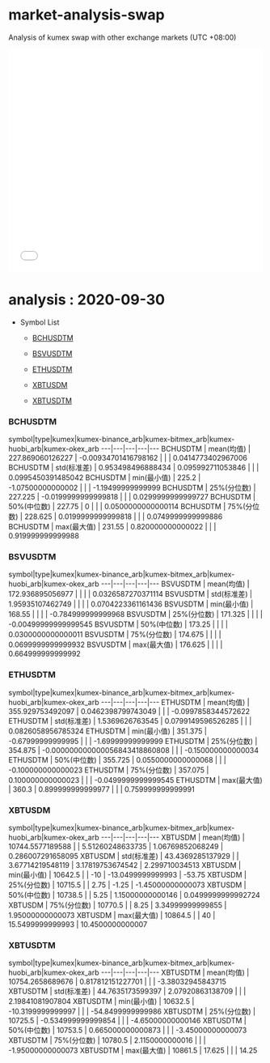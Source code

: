 # market-analysis-swap
Analysis of kumex swap with other exchange markets (UTC +08:00)

<iframe width="100%" height="440" src="./data.html" frameborder="no" border="0" scrolling="no"></iframe>

# analysis : 2020-09-30
* Symbol List

  * [BCHUSDTM](#bchusdtm)

  * [BSVUSDTM](#bsvusdtm)

  * [ETHUSDTM](#ethusdtm)

  * [XBTUSDM](#xbtusdm)

  * [XBTUSDTM](#xbtusdtm)


### BCHUSDTM

symbol|type|kumex|kumex-binance_arb|kumex-bitmex_arb|kumex-huobi_arb|kumex-okex_arb
---|---|---|---|---
BCHUSDTM | mean(均值) | 227.869060126227 | -0.00934701416798162 |  |  | 0.0414773402967006
BCHUSDTM | std(标准差) | 0.953498496888434 | 0.095992711053846 |  |  | 0.0995450391485042
BCHUSDTM | min(最小值) | 225.2 | -1.07500000000002 |  |  | -1.19499999999999
BCHUSDTM | 25%(分位数) | 227.225 | -0.0199999999999818 |  |  | 0.0299999999999727
BCHUSDTM | 50%(中位数) | 227.75 | 0 |  |  | 0.0500000000000114
BCHUSDTM | 75%(分位数) | 228.625 | 0.0199999999999818 |  |  | 0.0749999999999886
BCHUSDTM | max(最大值) | 231.55 | 0.820000000000022 |  |  | 0.919999999999988


### BSVUSDTM

symbol|type|kumex|kumex-binance_arb|kumex-bitmex_arb|kumex-huobi_arb|kumex-okex_arb
---|---|---|---|---
BSVUSDTM | mean(均值) | 172.936895056977 |  |  |  | 0.0326587270371114
BSVUSDTM | std(标准差) | 1.95935107462749 |  |  |  | 0.0704223361161436
BSVUSDTM | min(最小值) | 168.55 |  |  |  | -0.784999999999968
BSVUSDTM | 25%(分位数) | 171.325 |  |  |  | -0.00499999999999545
BSVUSDTM | 50%(中位数) | 173.25 |  |  |  | 0.0300000000000011
BSVUSDTM | 75%(分位数) | 174.675 |  |  |  | 0.0699999999999932
BSVUSDTM | max(最大值) | 176.625 |  |  |  | 0.664999999999992


### ETHUSDTM

symbol|type|kumex|kumex-binance_arb|kumex-bitmex_arb|kumex-huobi_arb|kumex-okex_arb
---|---|---|---|---
ETHUSDTM | mean(均值) | 355.929753492097 | 0.0462398799743049 |  |  | -0.0997858344572622
ETHUSDTM | std(标准差) | 1.5369626763545 | 0.0799149596526285 |  |  | 0.0826058956785324
ETHUSDTM | min(最小值) | 351.375 | -0.67999999999995 |  |  | -1.69999999999999
ETHUSDTM | 25%(分位数) | 354.875 | -0.000000000000056843418860808 |  |  | -0.150000000000034
ETHUSDTM | 50%(中位数) | 355.725 | 0.0550000000000068 |  |  | -0.100000000000023
ETHUSDTM | 75%(分位数) | 357.075 | 0.100000000000023 |  |  | -0.0499999999999545
ETHUSDTM | max(最大值) | 360.3 | 0.899999999999977 |  |  | 0.759999999999991


### XBTUSDM

symbol|type|kumex|kumex-binance_arb|kumex-bitmex_arb|kumex-huobi_arb|kumex-okex_arb
---|---|---|---|---
XBTUSDM | mean(均值) | 10744.5577189588 |  | 5.51260248633735 | 1.06769852068249 | 0.286007291658095
XBTUSDM | std(标准差) | 43.4369285137929 |  | 3.67714219548119 | 3.17819753674542 | 2.299710034513
XBTUSDM | min(最小值) | 10642.5 |  | -10 | -13.0499999999993 | -53.75
XBTUSDM | 25%(分位数) | 10715.5 |  | 2.75 | -1.25 | -1.45000000000073
XBTUSDM | 50%(中位数) | 10738.5 |  | 5.25 | 1.15000000000146 | 0.0499999999992724
XBTUSDM | 75%(分位数) | 10770.5 |  | 8.25 | 3.34999999999855 | 1.95000000000073
XBTUSDM | max(最大值) | 10864.5 |  | 40 | 15.5499999999993 | 10.4500000000007


### XBTUSDTM

symbol|type|kumex|kumex-binance_arb|kumex-bitmex_arb|kumex-huobi_arb|kumex-okex_arb
---|---|---|---|---
XBTUSDTM | mean(均值) | 10754.2658689676 | 0.817812151227701 |  |  | -3.38032945843715
XBTUSDTM | std(标准差) | 44.7635173599397 | 2.07920863138709 |  |  | 2.19841081907804
XBTUSDTM | min(最小值) | 10632.5 | -10.3199999999997 |  |  | -54.8499999999986
XBTUSDTM | 25%(分位数) | 10725.5 | -0.534999999999854 |  |  | -4.65000000000146
XBTUSDTM | 50%(中位数) | 10753.5 | 0.665000000000873 |  |  | -3.45000000000073
XBTUSDTM | 75%(分位数) | 10780.5 | 2.1150000000016 |  |  | -1.95000000000073
XBTUSDTM | max(最大值) | 10861.5 | 17.625 |  |  | 14.25

